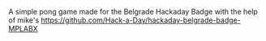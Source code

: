 A simple pong game made for the Belgrade Hackaday Badge with the help of mike's https://github.com/Hack-a-Day/hackaday-belgrade-badge-MPLABX
